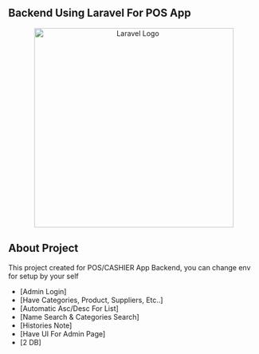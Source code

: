## Backend Using Laravel For POS App
<p align="center"><a href="https://laravel.com" target="_blank"><img src="https://raw.githubusercontent.com/laravel/art/master/logo-lockup/5%20SVG/2%20CMYK/1%20Full%20Color/laravel-logolockup-cmyk-red.svg" width="400" alt="Laravel Logo"></a></p>

## About Project

This project created for POS/CASHIER App Backend, you can change env for setup by your self

- [Admin Login]
- [Have Categories, Product, Suppliers, Etc..]
- [Automatic Asc/Desc For List]
- [Name Search & Categories Search]
- [Histories Note]
- [Have UI For Admin Page]
- [2 DB]
